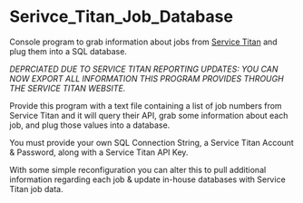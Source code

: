 # Serivce_Titan_Job_Database
Console program to grab information about jobs from [Service Titan](https://servicetitan.com) and plug them into a SQL database.

*DEPRCIATED DUE TO SERVICE TITAN REPORTING UPDATES: YOU CAN NOW EXPORT ALL INFORMATION THIS PROGRAM PROVIDES THROUGH THE SERVICE TITAN WEBSITE.*

Provide this program with a text file containing a list of job numbers from Service Titan and it will query their API, grab some information about each job, and plug those values into a database.

You must provide your own SQL Connection String, a Service Titan Account & Password, along with a Service Titan API Key.

With some simple reconfiguration you can alter this to pull additional information regarding each job & update in-house databases with Service Titan job data.

